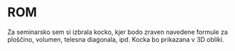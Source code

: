 # ROM
Za seminarsko sem si izbrala kocko, kjer bodo zraven navedene formule za ploščino, volumen, telesna diagonala, ipd.
Kocka bo prikazana v 3D obliki.
